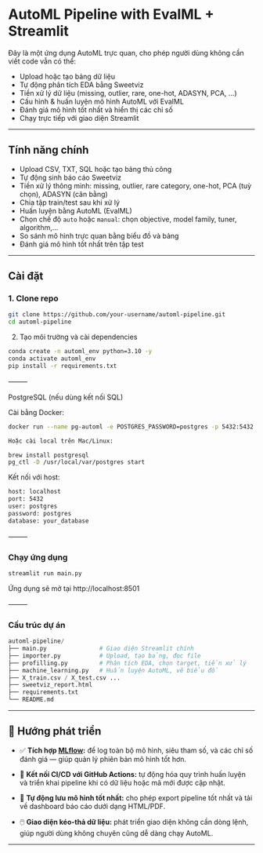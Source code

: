 # AutoML Pipeline with EvalML + Streamlit

Đây là một ứng dụng AutoML trực quan, cho phép người dùng không cần viết code vẫn có thể:
- Upload hoặc tạo bảng dữ liệu
- Tự động phân tích EDA bằng Sweetviz
- Tiền xử lý dữ liệu (missing, outlier, rare, one-hot, ADASYN, PCA, ...)
- Cấu hình & huấn luyện mô hình AutoML với EvalML
- Đánh giá mô hình tốt nhất và hiển thị các chỉ số
- Chạy trực tiếp với giao diện Streamlit

---

## Tính năng chính

- Upload CSV, TXT, SQL hoặc tạo bảng thủ công
- Tự động sinh báo cáo Sweetviz
- Tiền xử lý thông minh: missing, outlier, rare category, one-hot, PCA (tuỳ chọn), ADASYN (cân bằng)
- Chia tập train/test sau khi xử lý
- Huấn luyện bằng AutoML (EvalML)
- Chọn chế độ `auto` hoặc `manual`: chọn objective, model family, tuner, algorithm,...
- So sánh mô hình trực quan bằng biểu đồ và bảng
- Đánh giá mô hình tốt nhất trên tập test

---

## Cài đặt

### 1. Clone repo
```bash
git clone https://github.com/your-username/automl-pipeline.git
cd automl-pipeline
```
2. Tạo môi trường và cài dependencies
```bash
conda create -n automl_env python=3.10 -y
conda activate automl_env
pip install -r requirements.txt
```

⸻

PostgreSQL (nếu dùng kết nối SQL)

Cài bằng Docker:
```bash
docker run --name pg-automl -e POSTGRES_PASSWORD=postgres -p 5432:5432 -d postgres

Hoặc cài local trên Mac/Linux:

brew install postgresql
pg_ctl -D /usr/local/var/postgres start
```
Kết nối với host:
```bash
host: localhost
port: 5432
user: postgres
password: postgres
database: your_database
```

⸻

### Chạy ứng dụng
```bash
streamlit run main.py
```
Ứng dụng sẽ mở tại http://localhost:8501

⸻

### Cấu trúc dự án
```python
automl-pipeline/
├── main.py               # Giao diện Streamlit chính
├── importer.py           # Upload, tạo bảng, đọc file
├── profilling.py         # Phân tích EDA, chọn target, tiền xử lý
├── machine_learning.py   # Huấn luyện AutoML, vẽ biểu đồ
├── X_train.csv / X_test.csv ...
├── sweetviz_report.html
├── requirements.txt
└── README.md
```
---

## 🔮 Hướng phát triển

- ✅ **Tích hợp [MLflow](https://mlflow.org/):** để log toàn bộ mô hình, siêu tham số, và các chỉ số đánh giá — giúp quản lý phiên bản mô hình tốt hơn.

- 🔁 **Kết nối CI/CD với GitHub Actions:** tự động hóa quy trình huấn luyện và triển khai pipeline khi có dữ liệu hoặc mã mới được cập nhật.

- 💾 **Tự động lưu mô hình tốt nhất:** cho phép export pipeline tốt nhất và tải về dashboard báo cáo dưới dạng HTML/PDF.

- 🖱️ **Giao diện kéo-thả dữ liệu:** phát triển giao diện không cần dòng lệnh, giúp người dùng không chuyên cũng dễ dàng chạy AutoML.

---
